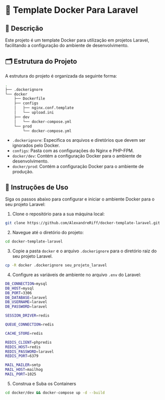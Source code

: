 # 🐳 Template Docker Para Laravel

## 📖 Descrição

Este projeto é um template Docker para utilização em projetos Laravel, facilitando a configuração do ambiente de desenvolvimento.

## 🗂️ Estrutura do Projeto

A estrutura do projeto é organizada da seguinte forma:

```bash
.
├── .dockerignore
└── docker
    ├── Dockerfile
    ├── configs
    │   ├── nginx.conf.template
    │   └── upload.ini
    ├── dev
    │   └── docker-compose.yml
    └── prod
        └── docker-compose.yml
```

- `.dockerignore`: Especifica os arquivos e diretórios que devem ser ignorados pelo Docker.
- `configs`: Pasta com as configurações do Nginx e PHP-FPM.
- `docker/dev`: Contém a configuração Docker para o ambiente de desenvolvimento.
- `docker/prod`: Contém a configuração Docker para o ambiente de produção.

## 🚀 Instruções de Uso

Siga os passos abaixo para configurar e iniciar o ambiente Docker para o seu projeto Laravel:

1. Clone o repositório para a sua máquina local:

```bash
git clone https://github.com/AlexandreRiff/docker-template-laravel.git
```

2. Navegue até o diretório do projeto:

```bash
cd docker-template-laravel
```

3. Copie a pasta `docker` e o arquivo `.dockerignore` para o diretório raiz do seu projeto Laravel.

```bash
cp -R docker .dockerignore seu_projeto_laravel
```

4. Configure as variáveis de ambiente no arquivo `.env` do Laravel:

```bash
DB_CONNECTION=mysql
DB_HOST=mysql
DB_PORT=3306
DB_DATABASE=laravel
DB_USERNAME=laravel
DB_PASSWORD=laravel

SESSION_DRIVER=redis

QUEUE_CONNECTION=redis

CACHE_STORE=redis

REDIS_CLIENT=phpredis
REDIS_HOST=redis
REDIS_PASSWORD=laravel
REDIS_PORT=6379

MAIL_MAILER=smtp
MAIL_HOST=mailhog
MAIL_PORT=1025
```

5. Construa e Suba os Containers

```bash
cd docker/dev && docker-compose up -d --build
```

